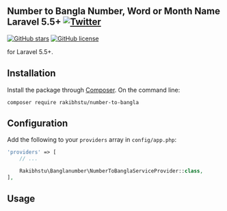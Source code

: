## Number to Bangla Number, Word or Month Name Laravel 5.5+ [![Twitter](https://img.shields.io/twitter/url?style=social)](https://twitter.com/intent/tweet?text=Wow:&url=https%3A%2F%2Fgithub.com%2Frakibhstu%2Fnumber-to-bangla%2F)



[![GitHub stars](https://img.shields.io/github/stars/rakibhstu/number-to-bangla)](https://github.com/rakibhstu/number-to-bangla/stargazers)
[![GitHub license](https://img.shields.io/github/license/rakibhstu/number-to-bangla)](https://github.com/rakibhstu/number-to-bangla/blob/master/LICENSE)

for Laravel 5.5+.


## Installation

Install the package through [Composer](http://getcomposer.org).
On the command line:

```
composer require rakibhstu/number-to-bangla
```

## Configuration

Add the following to your `providers` array in `config/app.php`:

```php
'providers' => [
    // ...

    Rakibhstu\Banglanumber\NumberToBanglaServiceProvider::class,
],
```

## Usage

